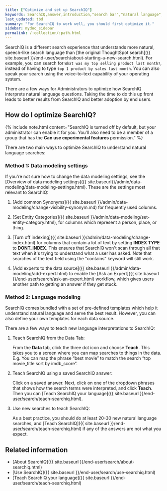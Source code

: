 ```yaml
---
title: ["Optimize and set up SearchIQ"]
keywords: SearchIQ,answer,introduction,"search bar","natural language",speech,voice
last_updated: tbd
summary: "For SearchIQ to work well, you should first optimize it."
sidebar: mydoc_sidebar
permalink: /:collection/:path.html
---
```


SearchIQ is a different search experience that understands more natural, speech-like search language than [the original ThoughtSpot search]({{ site.baseurl }}/end-user/search/about-starting-a-new-search.html). For example, you can search for `What was my top selling product last month?`, instead of having to type `top 1 product by sales last month`. You can also speak your search using the voice-to-text capability of your operating system.

There are a few ways for Administrators to optimize how SearchIQ interprets natural language questions. Taking the time to do this up front leads to better results from SearchIQ and better adoption by end users.

## How do I optimize SearchIQ?

{% include note.html content="SearchIQ is turned off by default, but your administrator can enable it for you. You'll also need to be a member of a group that has the **Can use experimental features** permission." %}

There are two main ways to optimize SearchIQ to understand natural language searches:

### Method 1: Data modeling settings

If you're not sure how to change the data modeling settings, see the
[Overview of data modeling settings]({{ site.baseurl}}/admin/data-modeling/data-modeling-settings.html). These are the settings most relevant to SearchIQ:

1. [Add common Synonyms]({{ site.baseurl }}/admin/data-modeling/change-visibility-synonym.md) for frequently used columns.

2. [Set Entity Categories]({{ site.baseurl }}/admin/data-modeling/set-entity-category.html), for columns which represent a person, place, or thing.

3. [Turn off indexing]({{ site.baseurl }}/admin/data-modeling/change-index.html) for columns that contain a lot of text by setting **INDEX TYPE** to **DONT_INDEX**. This ensures that SearchIQ won't scan through all that text when it's trying to understand what a user has asked. Note that searches of the text field using the "contains" keyword will still work.

4. [Add experts to the data source]({{ site.baseurl }}/admin/data-modeling/add-expert.html) to enable the [Ask an Expert]({{ site.baseurl }}/end-user/search/ask-an-expert.html) workflow, which gives users another path to getting an answer if they get stuck.

### Method 2: Language modeling

SearchIQ comes bundled with a set of pre-defined templates which help it understand natural language and serve the best result. However, you can also define your own templates for each data source.

There are a few ways to teach new language interpretations to SearchIQ:

1. Teach SearchIQ from the Data Tab:

   From the **Data** tab, click the three dot icon and choose **Teach**. This takes you to a screen where you can map searches to things in the data.
   E.g. You can map the phrase “best movie” to match the search “top movie_title sort by imdb_score”.

2. Teach SearchIQ using a saved SearchIQ answer:

   Click on a saved answer. Next, click on one of the dropdown phrases that shows how the search terms were interpreted, and click **Teach**. Then you can [Teach SearchIQ your language]({{ site.baseurl }}/end-user/search/teach-searchiq.html).

3. Use new searches to teach SearchIQ:

   As a best practice, you should do at least 20-30 new natural language searches, and [Teach SearchIQ]({{ site.baseurl }}/end-user/search/teach-searchiq.html) if any of the answers are not what you expect.


## Related information

-   [About SearchIQ]({{ site.baseurl }}/end-user/search/about-searchiq.html)
-   [Use SearchIQ]({{ site.baseurl }}/end-user/search/use-searchiq.html)
-   [Teach SearchIQ your language]({{ site.baseurl }}/end-user/search/teach-searchiq.html)
